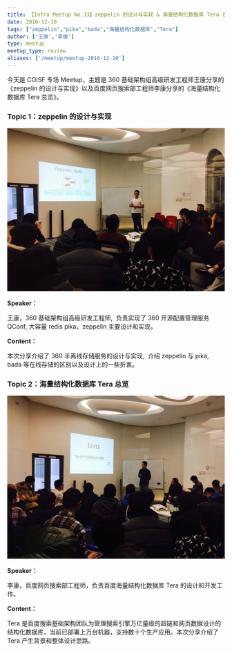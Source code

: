 ```yaml
---
title: 【Infra Meetup No.33】zeppelin 的设计与实现 & 海量结构化数据库 Tera 总览
date: 2016-12-10
tags: ["zeppelin","pika","bada","海量结构化数据库","Tera"]
author: ['王康','李康']
type: meetup
meetup_type: review
aliases: ['/meetup/meetup-2016-12-10']
---
```



今天是 COISF 专场 Meetup，主题是 360 基础架构组高级研发工程师王康分享的《zeppelin 的设计与实现》以及百度网页搜索部工程师李康分享的《海量结构化数据库 Tera 总览》。

### Topic 1：zeppelin 的设计与实现

![](media/meetup-33-20161210/1.jpeg)

**Speaker：**

王康，360 基础架构组高级研发工程师,  负责实现了 360 开源配置管理服务 QConf, 大容量 redis pika，zeppelin 主要设计和实现。

**Content：**

本次分享介绍了 360 半离线存储服务的设计与实现,  介绍 zeppelin 与 pika, bada 等在线存储的区别以及设计上的一些折衷。

### Topic 2：海量结构化数据库 Tera 总览

![](media/meetup-33-20161210/2.jpeg)

**Speaker：**

李康，百度网页搜索部工程师，负责百度海量结构化数据库 Tera 的设计和开发工作。

**Content：**

Tera 是百度搜索基础架构团队为管理搜索引擎万亿量级的超链和网页数据设计的结构化数据库，当前已部署上万台机器，支持数十个生产应用。本次分享介绍了 Tera 产生背景和整体设计思路。

